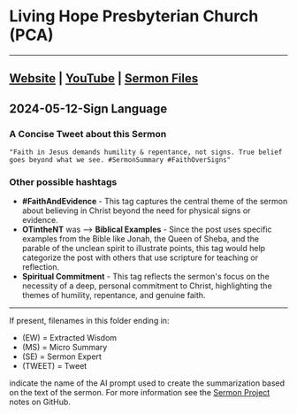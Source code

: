 # Living Hope Presbyterian Church (PCA)

___

## [Website](https://www.livinghopepresbyterian.org/) | [YouTube](https://www.youtube.com/@LivingHopePresbyterianChurch) | [Sermon Files](https://github.com/jobian-ai/LHP-Sermons/tree/main/sermons/2024/24-01-28)

## 2024-05-12-Sign Language

### A Concise Tweet about this Sermon

```"Faith in Jesus demands humility & repentance, not signs. True belief goes beyond what we see. #SermonSummary #FaithOverSigns"```

### Other possible hashtags

- **#FaithAndEvidence** - This tag captures the central theme of the sermon about believing in Christ beyond the need for physical signs or evidence.
- **OTintheNT** was --> **Biblical Examples** - Since the post uses specific examples from the Bible like Jonah, the Queen of Sheba, and the parable of the unclean spirit to illustrate points, this tag would help categorize the post with others that use scripture for teaching or reflection.
- **Spiritual Commitment** - This tag reflects the sermon's focus on the necessity of a deep, personal commitment to Christ, highlighting the themes of humility, repentance, and genuine faith.
___

If present, filenames in this folder ending in:

- (EW) = Extracted Wisdom
- (MS) = Micro Summary
- (SE) =  Sermon Expert
- (TWEET) = Tweet

indicate the name of the AI prompt used to create the summarization based on the text of the sermon.  For more information see the [Sermon Project](https://github.com/jobian-ai/LHP-Sermons/tree/main) notes on GitHub.